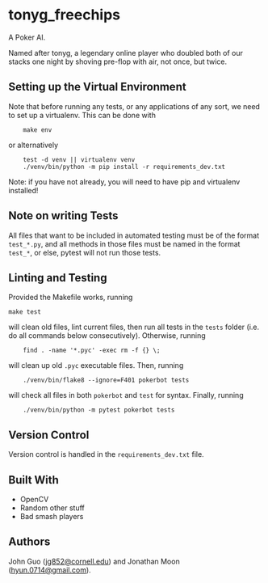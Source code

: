 # tonyg_freechips
A Poker AI. 

Named after tonyg, a legendary online player who doubled both of our stacks one night by shoving pre-flop with air, not once, but twice. 

## Setting up the Virtual Environment 
Note that before running any tests, or any applications of any sort, we need to set up
a virtualenv. This can be done with 
``` 
    make env
```
or alternatively
``` 
	test -d venv || virtualenv venv
	./venv/bin/python -m pip install -r requirements_dev.txt
```
Note: if you have not already, you will need to have pip and virtualenv installed!

## Note on writing Tests
All files that want to be included in automated testing must be of the format `test_*.py`, and all methods in those files must be named in the format `test_*`, or else, pytest will 
not run those tests. 

## Linting and Testing
Provided the Makefile works, running
``` 
make test
```
will clean old files, lint current files, then run all tests in the `tests` folder (i.e. do all commands below consecutively). Otherwise, running 
``` 
	find . -name '*.pyc' -exec rm -f {} \;
```
will clean up old `.pyc` executable files. Then, running
```
	./venv/bin/flake8 --ignore=F401 pokerbot tests 
```
will check all files in both `pokerbot` and `test` for syntax. Finally, running 
``` 
    ./venv/bin/python -m pytest pokerbot tests
```

## Version Control 

Version control is handled in the `requirements_dev.txt` file. 

## Built With 
* OpenCV 
* Random other stuff
* Bad smash players

## Authors

John Guo (jg852@cornell.edu) and Jonathan Moon (hyun.0714@gmail.com). 